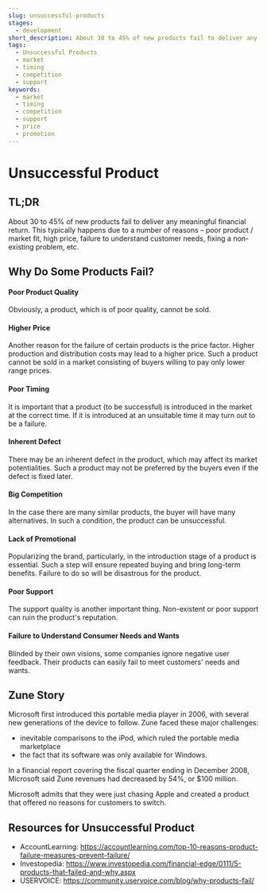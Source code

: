 ```yaml
---
slug: unsuccessful-products
stages:
  - development
short_description: About 30 to 45% of new products fail to deliver any meaningful financial return. There are many reasons why this happens. 
tags:
  - Unsuccessful Products
  - market
  - timing
  - competition
  - support
keywords:
  - market
  - timing
  - competition
  - support
  - price
  - promotion
---
```


# Unsuccessful Product

## TL;DR

About 30 to 45% of new products fail to deliver any meaningful financial return. This typically happens due to a number of reasons – poor product / market fit, high price, failure to understand customer needs, fixing a non-existing problem, etc. 

## Why Do Some Products Fail? 

#### Poor Product Quality

Obviously, a product, which is of poor quality, cannot be sold.

#### Higher Price

Another reason for the failure of certain products is the price factor. Higher production and distribution costs may lead to a higher price. Such a product cannot be sold in a market consisting of buyers willing to pay only lower range prices.

#### Poor Timing

It is important that a product (to be successful) is introduced in the market at the correct time. If it is introduced at an unsuitable time it may turn out to be a failure.

#### Inherent Defect

There may be an inherent defect in the product, which may affect its market potentialities. Such a product may not be preferred by the buyers even if the defect is fixed later.

#### Big Competition

In the case there are many similar products, the buyer will have many alternatives. In such a condition, the product can be unsuccessful.

#### Lack of Promotional

Popularizing the brand, particularly, in the introduction stage of a product is essential. Such a step will ensure repeated buying and bring long-term benefits. Failure to do so will be disastrous for the product.

#### Poor Support

The support quality is another important thing. Non-existent or poor support can ruin the product's reputation. 

#### Failure to Understand Consumer Needs and Wants

Blinded by their own visions, some companies ignore negative user feedback. Their products can easily fail to meet customers' needs and wants.

## Zune Story

Microsoft first introduced this portable media player in 2006, with several new generations of the device to follow. Zune faced these major challenges: 

- inevitable comparisons to the iPod, which ruled the portable media marketplace 
- the fact that its software was only available for Windows. 

In a financial report covering the fiscal quarter ending in December 2008, Microsoft said Zune revenues had decreased by 54%, or $100 million. 

Microsoft admits that they were just chasing Apple and created a product that offered no reasons for customers to switch.

## Resources for Unsuccessful Product

- AccountLearning: https://accountlearning.com/top-10-reasons-product-failure-measures-prevent-failure/ 
- Investopedia: https://www.investopedia.com/financial-edge/0111/5-products-that-failed-and-why.aspx
- USERVOICE: https://community.uservoice.com/blog/why-products-fail/



